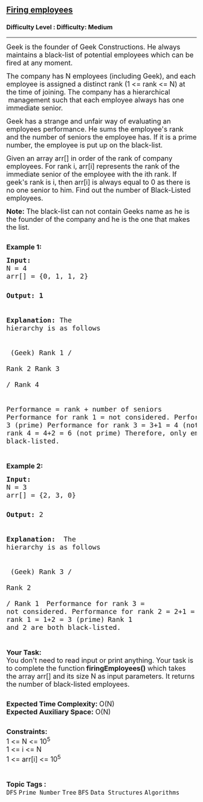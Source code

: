 <h2><a href="https://www.geeksforgeeks.org/problems/firing-employees5306/1?page=3&category=Tree&difficulty=Easy,Medium&status=unsolved,attempted&sortBy=accuracy">Firing employees</a></h2><h3>Difficulty Level : Difficulty: Medium</h3><hr><div class="problems_problem_content__Xm_eO"><p><span style="font-size: 18px;">Geek is the founder of Geek Constructions. He always maintains a black-list&nbsp;of potential employees which can be fired at any moment.</span></p>
<p><span style="font-size: 18px;">The company has N employees (including Geek), and each employee is assigned a distinct rank (1 &lt;= rank &lt;= N) at the time of joining. The company has a hierarchical &nbsp;management such that each employee always has one immediate senior.&nbsp;</span></p>
<p><span style="font-size: 18px;">Geek has a strange and unfair way of evaluating an employees performance. He sums the employee's rank and the number of seniors the employee has. If it is a prime number, the employee is put up on the black-list.</span></p>
<p><span style="font-size: 18px;">Given an&nbsp;array arr[] in order of the rank of company employees. For rank i, arr[i] represents the rank of the immediate senior of the employee with the ith rank. If geek's rank is i, then arr[i] is always equal to 0 as there is no one senior to him. Find out the number of Black-Listed employees.</span></p>
<p><span style="font-size: 18px;"><strong>Note:</strong> The black-list can not&nbsp;contain Geeks name as he is the founder of the company and he is the one that makes the list.</span></p>
<p><br><span style="font-size: 18px;"><strong>Example 1:</strong></span></p>
<pre><span style="font-size: 18px;"><strong>Input:</strong>
N = 4
arr[] = {0, 1, 1, 2}</span>

<strong><span style="font-size: 18px;">Output: 1</span></strong>

<span style="font-size: 18px;"><strong>Explanation:</strong>
The hierarchy is as follows</span>

<span style="font-size: 18px;">       (Geek)
       Rank 1
        /   \
  Rank 2     Rank 3  
      /
Rank 4</span>

<span style="font-size: 18px;">Performance = rank + number of seniors
Performance for rank 1 = not considered.
Performance for rank 2 = 2+1 = 3 (prime)
Performance for rank 3 = 3+1 = 4 (not prime)
Performance for rank 4 = 4+2 = 6 (not prime)
Therefore, only employee 1 is black-listed.</span></pre>
<p><br><span style="font-size: 18px;"><strong>Example 2:</strong></span></p>
<pre><span style="font-size: 18px;"><strong>Input:</strong>
N = 3
arr[] = {2, 3, 0}</span>

<span style="font-size: 18px;"><strong>Output:</strong> 2</span>

<span style="font-size: 18px;"><strong>Explanation: </strong>
The hierarchy is as follows</span>

<span style="font-size: 18px;">       (Geek)
       Rank 3
        /   
  Rank 2     
      /
Rank 1
</span>
<span style="font-size: 18px;">Performance for rank 3 = not considered. 
Performance for rank 2 = 2+1 = 3 (prime) 
Performance for rank 1 = 1+2 = 3 (prime)</span>
<span style="font-size: 18px;">Rank 1 and 2 are both black-listed.</span></pre>
<p><br><span style="font-size: 18px;"><strong>Your Task: &nbsp;</strong><br>You don't need to read input or print anything. Your task is to complete the function<strong> firingEmployees()</strong> which takes the array arr[] and its size N as input parameters. It returns the number of black-listed employees.&nbsp;</span></p>
<p><br><span style="font-size: 18px;"><strong>Expected Time Complexity: </strong>O(N)<br><strong>Expected Auxiliary Space:</strong> O(N)</span></p>
<p><br><span style="font-size: 18px;"><strong>Constraints:</strong><br>1 &lt;= N &lt;= 10<sup>5</sup><br>1 &lt;= i &lt;= N<br>1 &lt;= arr[i] &lt;= 10<sup>5</sup></span></p></div><br><p><span style=font-size:18px><strong>Topic Tags : </strong><br><code>DFS</code>&nbsp;<code>Prime Number</code>&nbsp;<code>Tree</code>&nbsp;<code>BFS</code>&nbsp;<code>Data Structures</code>&nbsp;<code>Algorithms</code>&nbsp;